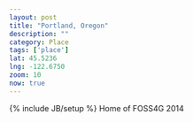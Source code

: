 ```yaml
---
layout: post
title: "Portland, Oregon"
description: ""
category: Place
tags: ['place']
lat: 45.5236
lng: -122.6750
zoom: 10
now: true
---
```

{% include JB/setup %}
Home of FOSS4G 2014
